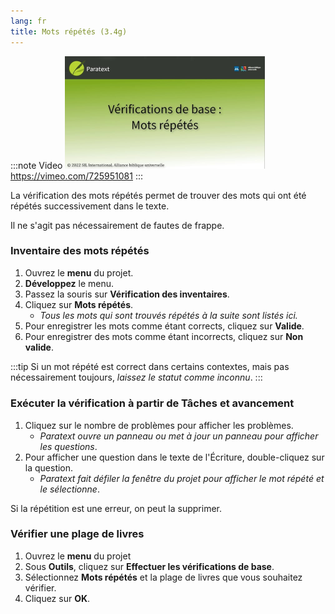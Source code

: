 ```yaml
---
lang: fr
title: Mots répétés (3.4g)
---
```


:::note Video
[![ ](../../media/3.4g.png)](https://vimeo.com/725951081)  
https://vimeo.com/725951081
:::

La vérification des mots répétés permet de trouver des mots qui ont été répétés successivement dans le texte.

Il ne s'agit pas nécessairement de fautes de frappe.

### Inventaire des mots répétés

1.  Ouvrez le **menu** du projet.
1.  **Développez** le menu.
1.  Passez la souris sur **Vérification des inventaires**.
1.  Cliquez sur **Mots répétés**.
     -  *Tous les mots qui sont trouvés    répétés à la suite sont listés ici.*
1.  Pour enregistrer les mots comme étant corrects, cliquez sur **Valide**.
1.  Pour enregistrer des mots comme étant incorrects, cliquez sur **Non valide**.

:::tip
Si un mot répété est correct dans certains contextes, mais pas nécessairement toujours, *laissez le statut comme inconnu*.
:::

#####  

### Exécuter la vérification à partir de Tâches et avancement

1.  Cliquez sur le nombre de problèmes pour afficher les problèmes.
     -  *Paratext ouvre un panneau ou met à jour un panneau pour afficher les questions*.
1.  Pour afficher une question dans le texte de l'Écriture, double-cliquez sur la question.
     -  *Paratext fait défiler la fenêtre du projet pour afficher le mot répété et le sélectionne*.

Si la répétition est une erreur, on peut la supprimer.

### Vérifier une plage de livres

1.  Ouvrez le **menu** du projet
1.  Sous **Outils**, cliquez sur **Effectuer les vérifications de base**.
1.  Sélectionnez **Mots répétés** et la plage de livres que vous souhaitez vérifier.
1.  Cliquez sur **OK**.
